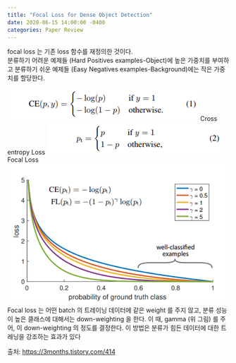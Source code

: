 ```yaml
---
title: "Focal Loss for Dense Object Detection"
date: 2020-06-15 14:00:00 -0400
categories: Paper Review
---
```


focal loss 는 기존 loss 함수를 재정의한 것이다.  
분류하기 어려운 예제들 (Hard Positives examples-Object)에 높은 가중치를 부여하고 분류하기 쉬운 예제들 (Easy Negatives examples-Background)에는 작은 가중치를 할당한다.  
  
<img src="/assets/img/focal_loss_01.png" />
Cross entropy Loss  

<img src="/assets/img/focal_loss_02.png" />
Focal Loss  

<img src="/assets/img/focal_loss_03.png" />
Focal loss 는 어떤 batch 의 트레이닝 데이터에 같은 weight 를 주지 않고, 분류 성능이 높은 클래스에 대해서는 down-weighting 을 한다. 이 때, gamma (위 그림) 를 주어, 이  down-weighting 의 정도를 결정한다. 이 방법은 분류가 힘든 데이터에 대한 트레닝을 강조하는 효과가 있다  
  
  

출처: https://3months.tistory.com/414
